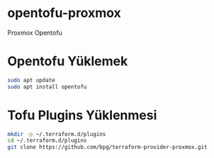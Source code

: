 # opentofu-proxmox
Proxmox Opentofu 


# Opentofu Yüklemek
```bash
sudo apt update
sudo apt install opentofu
```

# Tofu Plugins Yüklenmesi
```bash
mkdir -p ~/.terraform.d/plugins
cd ~/.terraform.d/plugins
git clone https://github.com/bpg/terraform-provider-proxmox.git
```
